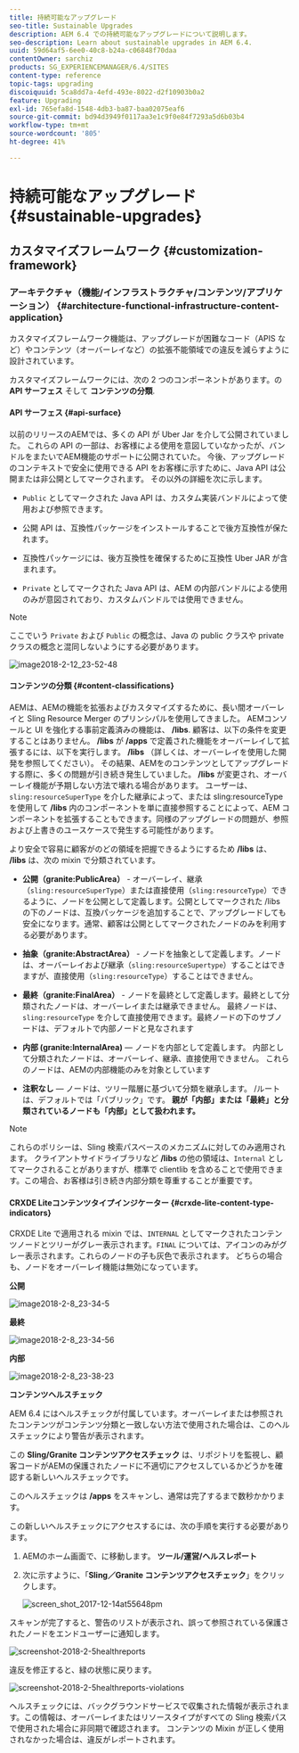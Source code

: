 ```yaml
---
title: 持続可能なアップグレード
seo-title: Sustainable Upgrades
description: AEM 6.4 での持続可能なアップグレードについて説明します。
seo-description: Learn about sustainable upgrades in AEM 6.4.
uuid: 59d64af5-6ee0-40c8-b24a-c06848f70daa
contentOwner: sarchiz
products: SG_EXPERIENCEMANAGER/6.4/SITES
content-type: reference
topic-tags: upgrading
discoiquuid: 5ca8dd7a-4efd-493e-8022-d2f10903b0a2
feature: Upgrading
exl-id: 765efa8d-1548-4db3-ba87-baa02075eaf6
source-git-commit: bd94d3949f0117aa3e1c9f0e84f7293a5d6b03b4
workflow-type: tm+mt
source-wordcount: '805'
ht-degree: 41%

---
```


# 持続可能なアップグレード{#sustainable-upgrades}

## カスタマイズフレームワーク {#customization-framework}

### アーキテクチャ（機能/インフラストラクチャ/コンテンツ/アプリケーション）  {#architecture-functional-infrastructure-content-application}

カスタマイズフレームワーク機能は、アップグレードが困難なコード（APIS など）やコンテンツ（オーバーレイなど）の拡張不能領域での違反を減らすように設計されています。

カスタマイズフレームワークには、次の 2 つのコンポーネントがあります。の **API サーフェス** そして **コンテンツの分類**.

#### API サーフェス {#api-surface}

以前のリリースのAEMでは、多くの API が Uber Jar を介して公開されていました。 これらの API の一部は、お客様による使用を意図していなかったが、バンドルをまたいでAEM機能のサポートに公開されていた。 今後、アップグレードのコンテキストで安全に使用できる API をお客様に示すために、Java API は公開または非公開としてマークされます。 その以外の詳細を次に示します。

* `Public` としてマークされた Java API は、カスタム実装バンドルによって使用および参照できます。

* 公開 API は、互換性パッケージをインストールすることで後方互換性が保たれます。
* 互換性パッケージには、後方互換性を確保するために互換性 Uber JAR が含まれます。
* `Private` としてマークされた Java API は、AEM の内部バンドルによる使用のみが意図されており、カスタムバンドルでは使用できません。

>[!NOTE]
>
>ここでいう `Private` および `Public` の概念は、Java の public クラスや private クラスの概念と混同しないようにする必要があります。

![image2018-2-12_23-52-48](assets/image2018-2-12_23-52-48.png)

#### コンテンツの分類 {#content-classifications}

AEMは、AEMの機能を拡張およびカスタマイズするために、長い間オーバーレイと Sling Resource Merger のプリンシパルを使用してきました。 AEMコンソールと UI を強化する事前定義済みの機能は、 **/libs**. 顧客は、以下の条件を変更することはありません。 **/libs** が **/apps** で定義された機能をオーバーレイして拡張するには、以下を実行します。 **/libs** （詳しくは、オーバーレイを使用した開発を参照してください）。 その結果、AEMをのコンテンツとしてアップグレードする際に、多くの問題が引き続き発生していました。 **/libs** が変更され、オーバーレイ機能が予期しない方法で壊れる場合があります。 ユーザーは、`sling:resourceSuperType` を介した継承によって、または sling:resourceType を使用して **/libs** 内のコンポーネントを単に直接参照することによって、AEM コンポーネントを拡張することもできます。同様のアップグレードの問題が、参照および上書きのユースケースで発生する可能性があります。

より安全で容易に顧客がのどの領域を把握できるようにするため **/libs** は、 **/libs** は、次の mixin で分類されています。

* **公開（granite:PublicArea）** - オーバーレイ、継承（`sling:resourceSuperType`）または直接使用（`sling:resourceType`）できるように、ノードを公開として定義します。公開としてマークされた /libs の下のノードは、互換パッケージを追加することで、アップグレードしても安全になります。通常、顧客は公開としてマークされたノードのみを利用する必要があります。

* **抽象（granite:AbstractArea）** - ノードを抽象として定義します。ノードは、オーバーレイおよび継承（`sling:resourceSupertype`）することはできますが、直接使用（`sling:resourceType`）することはできません。

* **最終（granite:FinalArea）** - ノードを最終として定義します。最終として分類されたノードは、オーバーレイまたは継承できません。 最終ノードは、`sling:resourceType` を介して直接使用できます。最終ノードの下のサブノードは、デフォルトで内部ノードと見なされます

* **内部 (granite:InternalArea)**  — ノードを内部として定義します。 内部として分類されたノードは、オーバーレイ、継承、直接使用できません。 これらのノードは、AEMの内部機能のみを対象としています

* **注釈なし**  — ノードは、ツリー階層に基づいて分類を継承します。 /ルートは、デフォルトでは「パブリック」です。 **親が「内部」または「最終」と分類されているノードも「内部」として扱われます。**

>[!NOTE]
>
>これらのポリシーは、Sling 検索パスベースのメカニズムに対してのみ適用されます。 クライアントサイドライブラリなど **/libs** の他の領域は、`Internal` としてマークされることがありますが、標準で clientlib を含めることで使用できます。この場合、お客様は引き続き内部分類を尊重することが重要です。

#### CRXDE Liteコンテンツタイプインジケーター {#crxde-lite-content-type-indicators}

CRXDE Lite で適用される mixin では、`INTERNAL` としてマークされたコンテンツノードとツリーがグレー表示されます。`FINAL` については、アイコンのみがグレー表示されます。これらのノードの子も灰色で表示されます。 どちらの場合も、ノードをオーバーレイ機能は無効になっています。

**公開**

![image2018-2-8_23-34-5](assets/image2018-2-8_23-34-5.png)

**最終**

![image2018-2-8_23-34-56](assets/image2018-2-8_23-34-56.png)

**内部**

![image2018-2-8_23-38-23](assets/image2018-2-8_23-38-23.png)

**コンテンツヘルスチェック**

AEM 6.4 にはヘルスチェックが付属しています。オーバーレイまたは参照されたコンテンツがコンテンツ分類と一致しない方法で使用された場合は、このヘルスチェックにより警告が表示されます。

この **Sling/Granite コンテンツアクセスチェック** は、リポジトリを監視し、顧客コードがAEMの保護されたノードに不適切にアクセスしているかどうかを確認する新しいヘルスチェックです。

このヘルスチェックは **/apps** をスキャンし、通常は完了するまで数秒かかります。

この新しいヘルスチェックにアクセスするには、次の手順を実行する必要があります。

1. AEMのホーム画面で、に移動します。 **ツール/運営/ヘルスレポート**
1. 次に示すように、「**Sling／Granite コンテンツアクセスチェック**」をクリックします。

   ![screen_shot_2017-12-14at55648pm](assets/screen_shot_2017-12-14at55648pm.png)

スキャンが完了すると、警告のリストが表示され、誤って参照されている保護されたノードをエンドユーザーに通知します。

![screenshot-2018-2-5healthreports](assets/screenshot-2018-2-5healthreports.png)

違反を修正すると、緑の状態に戻ります。

![screenshot-2018-2-5healthreports-violations](assets/screenshot-2018-2-5healthreports-violations.png)

ヘルスチェックには、バックグラウンドサービスで収集された情報が表示されます。この情報は、オーバーレイまたはリソースタイプがすべての Sling 検索パスで使用された場合に非同期で確認されます。 コンテンツの Mixin が正しく使用されなかった場合は、違反がレポートされます。

